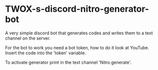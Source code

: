 # TWOX-s-discord-nitro-generator-bot
A very simple discord bot that generates codes and writes them to a text channel on the server.

For the bot to work you need a bot token, how to do it look at YouTube. Insert the code into the 'token' variable.

To activate generator print in the text channel 'Nitro.generate'.


